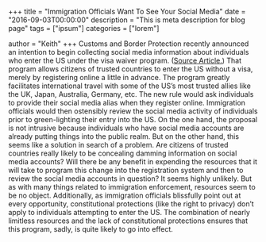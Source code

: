 +++
title = "Immigration Officials Want To See Your Social Media"
date = "2016-09-03T00:00:00"
description = "This is meta description for blog page"
tags = ["ipsum"]
categories = ["lorem"]

author = "Keith"
+++
Customs and Border Protection recently announced an intention to begin collecting social media information about individuals who enter the US under the visa waiver program. ([Source Article.](http://www.nytimes.com/2016/06/29/us/homeland-security-social-media-border-protection.html)) That program allows citizens of trusted countries to enter the US without a visa, merely by registering online a little in advance. The program greatly facilitates international travel with some of the US’s most trusted allies like the UK, Japan, Australia, Germany, etc. The new rule would ask individuals to provide their social media alias when they register online. Immigration officials would then ostensibly review the social media activity of individuals prior to green-lighting their entry into the US. On the one hand, the proposal is not intrusive because individuals who have social media accounts are already putting things into the public realm. But on the other hand, this seems like a solution in search of a problem. Are citizens of trusted countries really likely to be concealing damming information on social media accounts? Will there be any benefit in expending the resources that it will take to program this change into the registration system and then to review the social media accounts in question? It seems highly unlikely. But as with many things related to immigration enforcement, resources seem to be no object. Additionally, as immigration officials blissfully point out at every opportunity, constitutional protections (like the right to privacy) don’t apply to individuals attempting to enter the US. The combination of nearly limitless resources and the lack of constitutional protections ensures that this program, sadly, is quite likely to go into effect.
